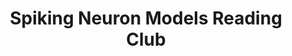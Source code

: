 ---
title: "Spiking Neuron Models Reading Club"
description: "Spiking Neuron Models Reading Club"
---